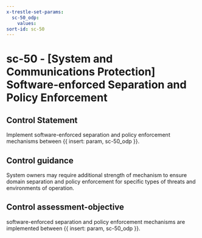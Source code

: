 ```yaml
---
x-trestle-set-params:
  sc-50_odp:
    values:
sort-id: sc-50
---
```


# sc-50 - \[System and Communications Protection\] Software-enforced Separation and Policy Enforcement

## Control Statement

Implement software-enforced separation and policy enforcement mechanisms between {{ insert: param, sc-50_odp }}.

## Control guidance

System owners may require additional strength of mechanism to ensure domain separation and policy enforcement for specific types of threats and environments of operation.

## Control assessment-objective

software-enforced separation and policy enforcement mechanisms are implemented between {{ insert: param, sc-50_odp }}.

